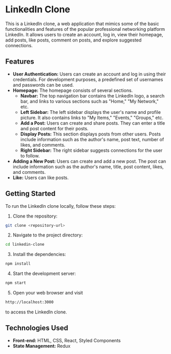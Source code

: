 # LinkedIn Clone

This is a LinkedIn clone, a web application that mimics some of the basic functionalities and features of the popular professional networking platform LinkedIn. It allows users to create an account, log in, view their homepage, add posts, like posts, comment on posts, and explore suggested connections.

## Features

- **User Authentication:** Users can create an account and log in using their credentials. For development purposes, a predefined set of usernames and passwords can be used.
- **Homepage:** The homepage consists of several sections.
  - **Navbar:** The top navigation bar contains the LinkedIn logo, a search bar, and links to various sections such as "Home," "My Network," etc.
  - **Left Sidebar:** The left sidebar displays the user's name and profile picture. It also contains links to "My Items," "Events," "Groups," etc.
  - **Add a Post:** Users can create and share posts. They can enter a title and post content for their posts.
  - **Display Posts:** This section displays posts from other users. Posts include information such as the author's name, post text, number of likes, and comments.
  - **Right Sidebar:** The right sidebar suggests connections for the user to follow.
- **Adding a New Post:** Users can create and add a new post. The post can include information such as the author's name, title, post content, likes, and comments.
- **Like:** Users can like posts.

## Getting Started

To run the LinkedIn clone locally, follow these steps:

1. Clone the repository: 
```bash
git clone <repository-url>
```
2. Navigate to the project directory: 
```bash
cd linkedin-clone
```
3. Install the dependencies: 
```bash
npm install
```
4. Start the development server:
 ```bash
 npm start
 ```
5. Open your web browser and visit 
```bash
http://localhost:3000
``` 
to access the LinkedIn clone.

## Technologies Used

- **Front-end:** HTML, CSS, React, Styled Components
- **State Management:** Redux